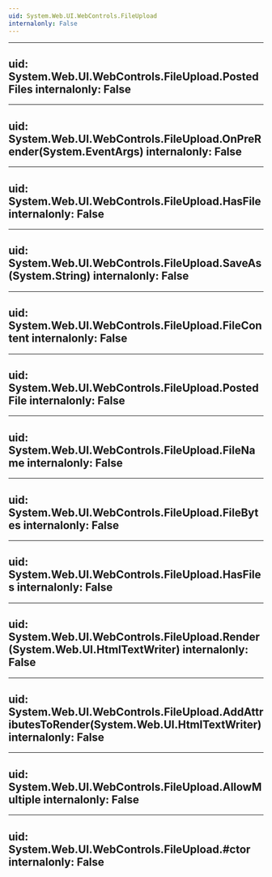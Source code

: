 ```yaml
---
uid: System.Web.UI.WebControls.FileUpload
internalonly: False
---
```


---
uid: System.Web.UI.WebControls.FileUpload.PostedFiles
internalonly: False
---

---
uid: System.Web.UI.WebControls.FileUpload.OnPreRender(System.EventArgs)
internalonly: False
---

---
uid: System.Web.UI.WebControls.FileUpload.HasFile
internalonly: False
---

---
uid: System.Web.UI.WebControls.FileUpload.SaveAs(System.String)
internalonly: False
---

---
uid: System.Web.UI.WebControls.FileUpload.FileContent
internalonly: False
---

---
uid: System.Web.UI.WebControls.FileUpload.PostedFile
internalonly: False
---

---
uid: System.Web.UI.WebControls.FileUpload.FileName
internalonly: False
---

---
uid: System.Web.UI.WebControls.FileUpload.FileBytes
internalonly: False
---

---
uid: System.Web.UI.WebControls.FileUpload.HasFiles
internalonly: False
---

---
uid: System.Web.UI.WebControls.FileUpload.Render(System.Web.UI.HtmlTextWriter)
internalonly: False
---

---
uid: System.Web.UI.WebControls.FileUpload.AddAttributesToRender(System.Web.UI.HtmlTextWriter)
internalonly: False
---

---
uid: System.Web.UI.WebControls.FileUpload.AllowMultiple
internalonly: False
---

---
uid: System.Web.UI.WebControls.FileUpload.#ctor
internalonly: False
---
